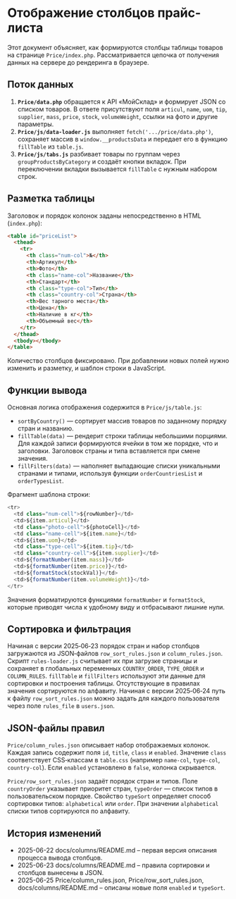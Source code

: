 # Отображение столбцов прайс-листа

Этот документ объясняет, как формируются столбцы таблицы товаров на странице `Price/index.php`. Рассматривается цепочка от получения данных на сервере до рендеринга в браузере.

## Поток данных

1. **`Price/data.php`** обращается к API «МойСклад» и формирует JSON со списком товаров. В ответе присутствуют поля `articul`, `name`, `uom`, `tip`, `supplier`, `mass`, `price`, `stock`, `volumeWeight`, ссылки на фото и другие параметры.
2. **`Price/js/data-loader.js`** выполняет `fetch('.../price/data.php')`, сохраняет массив в `window.__productsData` и передает его в функцию `fillTable` из `table.js`.
3. **`Price/js/tabs.js`** разбивает товары по группам через `groupProductsByCategory` и создаёт кнопки вкладок. При переключении вкладки вызывается `fillTable` с нужным набором строк.

## Разметка таблицы

Заголовок и порядок колонок заданы непосредственно в HTML (`index.php`):

```html
<table id="priceList">
  <thead>
    <tr>
      <th class="num-col">№</th>
      <th>Артикул</th>
      <th>Фото</th>
      <th class="name-col">Название</th>
      <th>Стандарт</th>
      <th class="type-col">Тип</th>
      <th class="country-col">Страна</th>
      <th>Вес тарного места</th>
      <th>Цена</th>
      <th>Наличие в кг</th>
      <th>Объемный вес</th>
    </tr>
  </thead>
  <tbody></tbody>
</table>
```

Количество столбцов фиксировано. При добавлении новых полей нужно изменить и разметку, и шаблон строки в JavaScript.

## Функции вывода

Основная логика отображения содержится в `Price/js/table.js`:

- `sortByCountry()` — сортирует массив товаров по заданному порядку стран и названию.
- `fillTable(data)` — рендерит строки таблицы небольшими порциями. Для каждой записи формируются ячейки в том же порядке, что и заголовки. Заголовок страны и типа вставляется при смене значения.
- `fillFilters(data)` — наполняет выпадающие списки уникальными странами и типами, используя функции `orderCountriesList` и `orderTypesList`.

Фрагмент шаблона строки:

```javascript
<tr>
  <td class="num-cell">${rowNumber}</td>
  <td>${item.articul}</td>
  <td class="photo-cell">${photoCell}</td>
  <td class="name-cell">${item.name}</td>
  <td>${item.uom}</td>
  <td class="type-cell">${item.tip}</td>
  <td class="country-cell">${item.supplier}</td>
  <td>${formatNumber(item.mass)}</td>
  <td>${formatNumber(item.price)}</td>
  <td>${formatStock(stockVal)}</td>
  <td>${formatNumber(item.volumeWeight)}</td>
</tr>
```

Значения форматируются функциями `formatNumber` и `formatStock`, которые приводят числа к удобному виду и отбрасывают лишние нули.

## Сортировка и фильтрация

Начиная с версии 2025‑06‑23 порядок стран и набор столбцов загружаются из
JSON‑файлов `row_sort_rules.json` и `column_rules.json`. Скрипт `rules-loader.js`
считывает их при загрузке страницы и сохраняет в глобальных переменных
`COUNTRY_ORDER`, `TYPE_ORDER` и `COLUMN_RULES`. `fillTable` и `fillFilters`
используют эти данные для сортировки и построения таблицы. Отсутствующие в
правилах значения сортируются по алфавиту.
Начиная с версии 2025‑06‑24 путь к файлу `row_sort_rules.json` можно задать
для каждого пользователя через поле `rules_file` в `users.json`.

## JSON-файлы правил

`Price/column_rules.json` описывает набор отображаемых колонок. Каждая запись
содержит поля `id`, `title`, `class` и `enabled`. Значение `class` соответствует
CSS‑классам в `table.css` (например `name-col`, `type-col`, `country-col`). Если
`enabled` установлено в `false`, колонка скрывается.

`Price/row_sort_rules.json` задаёт порядок стран и типов. Поле `countryOrder`
указывает приоритет стран, `typeOrder` — список типов в пользовательском
порядке. Свойство `typeSort` определяет способ сортировки типов: `alphabetical`
или `order`. При значении `alphabetical` списки типов сортируются по алфавиту.

## История изменений

- 2025-06-22 docs/columns/README.md – первая версия описания процесса вывода столбцов.
- 2025-06-23 docs/columns/README.md – правила сортировки и столбцов вынесены в JSON.
- 2025-06-25 Price/column_rules.json, Price/row_sort_rules.json, docs/columns/README.md – описаны новые поля `enabled` и `typeSort`.
